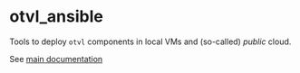 # otvl_ansible
Tools to deploy `otvl` components in local VMs and (so-called) _public_ cloud.

See [main documentation](doc/main.md)

